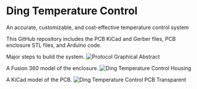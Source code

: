 # Ding Temperature Control
An accurate, customizable, and cost-effective temperature control system

This GitHub repository includes the PCB KiCad and Gerber files, PCB enclosure STL files, and Arduino code.

Major steps to build the system.
![Protocol Graphical Abstract](https://github.com/UCI-Ding-Lab/Temperature-Control/assets/18509861/ce1dab84-12a8-4d81-9a6c-e9b731886d8c)

A Fusion 360 model of the enclosure.
![Ding Temperature Control Housing](https://github.com/UCI-Ding-Lab/Temperature-Control/assets/18509861/82138039-b1c0-48d2-b1c3-b16cbedd26cc)

A KiCad model of the PCB.
![Ding Temperature Control PCB Transparent](https://github.com/UCI-Ding-Lab/Temperature-Control/assets/18509861/287069da-e2cb-484a-8604-a7f40e08ee17)

